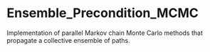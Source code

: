 # Ensemble_Precondition_MCMC
Implementation of parallel Markov chain Monte Carlo methods that propagate a collective ensemble of paths.
